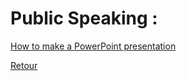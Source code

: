 # Public Speaking : <br />

[How to make a PowerPoint presentation](https://mega.nz/file/VpNz0RKB#c41xBOBbXQ9phZO_11tUiUKcwpsWO5QNmG0s21xAVIo) <br />

[Retour](https://vaihess.github.io/anglaisices/)
